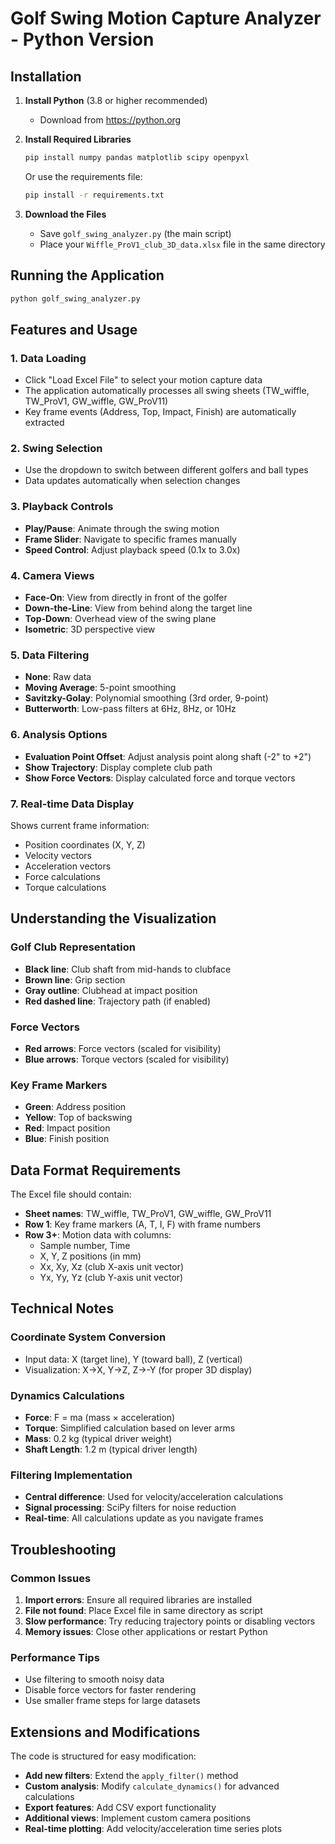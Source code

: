 # Golf Swing Motion Capture Analyzer - Python Version

## Installation

1. **Install Python** (3.8 or higher recommended)
   - Download from https://python.org

2. **Install Required Libraries**
   ```bash
   pip install numpy pandas matplotlib scipy openpyxl
   ```

   Or use the requirements file:
   ```bash
   pip install -r requirements.txt
   ```

3. **Download the Files**
   - Save `golf_swing_analyzer.py` (the main script)
   - Place your `Wiffle_ProV1_club_3D_data.xlsx` file in the same directory

## Running the Application

```bash
python golf_swing_analyzer.py
```

## Features and Usage

### 1. **Data Loading**
- Click "Load Excel File" to select your motion capture data
- The application automatically processes all swing sheets (TW_wiffle, TW_ProV1, GW_wiffle, GW_ProV11)
- Key frame events (Address, Top, Impact, Finish) are automatically extracted

### 2. **Swing Selection**
- Use the dropdown to switch between different golfers and ball types
- Data updates automatically when selection changes

### 3. **Playback Controls**
- **Play/Pause**: Animate through the swing motion
- **Frame Slider**: Navigate to specific frames manually
- **Speed Control**: Adjust playback speed (0.1x to 3.0x)

### 4. **Camera Views**
- **Face-On**: View from directly in front of the golfer
- **Down-the-Line**: View from behind along the target line
- **Top-Down**: Overhead view of the swing plane
- **Isometric**: 3D perspective view

### 5. **Data Filtering**
- **None**: Raw data
- **Moving Average**: 5-point smoothing
- **Savitzky-Golay**: Polynomial smoothing (3rd order, 9-point)
- **Butterworth**: Low-pass filters at 6Hz, 8Hz, or 10Hz

### 6. **Analysis Options**
- **Evaluation Point Offset**: Adjust analysis point along shaft (-2" to +2")
- **Show Trajectory**: Display complete club path
- **Show Force Vectors**: Display calculated force and torque vectors

### 7. **Real-time Data Display**
Shows current frame information:
- Position coordinates (X, Y, Z)
- Velocity vectors
- Acceleration vectors
- Force calculations
- Torque calculations

## Understanding the Visualization

### Golf Club Representation
- **Black line**: Club shaft from mid-hands to clubface
- **Brown line**: Grip section
- **Gray outline**: Clubhead at impact position
- **Red dashed line**: Trajectory path (if enabled)

### Force Vectors
- **Red arrows**: Force vectors (scaled for visibility)
- **Blue arrows**: Torque vectors (scaled for visibility)

### Key Frame Markers
- **Green**: Address position
- **Yellow**: Top of backswing
- **Red**: Impact position
- **Blue**: Finish position

## Data Format Requirements

The Excel file should contain:
- **Sheet names**: TW_wiffle, TW_ProV1, GW_wiffle, GW_ProV11
- **Row 1**: Key frame markers (A, T, I, F) with frame numbers
- **Row 3+**: Motion data with columns:
  - Sample number, Time
  - X, Y, Z positions (in mm)
  - Xx, Xy, Xz (club X-axis unit vector)
  - Yx, Yy, Yz (club Y-axis unit vector)

## Technical Notes

### Coordinate System Conversion
- Input data: X (target line), Y (toward ball), Z (vertical)
- Visualization: X→X, Y→Z, Z→-Y (for proper 3D display)

### Dynamics Calculations
- **Force**: F = ma (mass × acceleration)
- **Torque**: Simplified calculation based on lever arms
- **Mass**: 0.2 kg (typical driver weight)
- **Shaft Length**: 1.2 m (typical driver length)

### Filtering Implementation
- **Central difference**: Used for velocity/acceleration calculations
- **Signal processing**: SciPy filters for noise reduction
- **Real-time**: All calculations update as you navigate frames

## Troubleshooting

### Common Issues
1. **Import errors**: Ensure all required libraries are installed
2. **File not found**: Place Excel file in same directory as script
3. **Slow performance**: Try reducing trajectory points or disabling vectors
4. **Memory issues**: Close other applications or restart Python

### Performance Tips
- Use filtering to smooth noisy data
- Disable force vectors for faster rendering
- Use smaller frame steps for large datasets

## Extensions and Modifications

The code is structured for easy modification:
- **Add new filters**: Extend the `apply_filter()` method
- **Custom analysis**: Modify `calculate_dynamics()` for advanced calculations
- **Export features**: Add CSV export functionality
- **Additional views**: Implement custom camera positions
- **Real-time plotting**: Add velocity/acceleration time series plots
